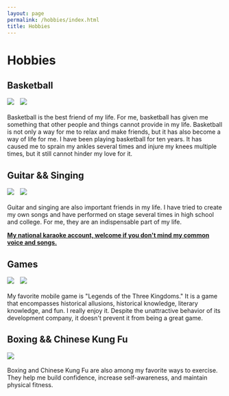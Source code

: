 ```yaml
---
layout: page
permalink: /hobbies/index.html
title: Hobbies
---
```


# Hobbies

## Basketball

<div class="third">
<img style = "margin-right:1vw;" src="https://Deboo08.github.io/images/篮球1.jpg">
<img src= "https://Deboo08.github.io/images/篮球4.jpg">
</div>
<br>
Basketball is the best friend of my life. For me, basketball has given me something that other people and things cannot provide in my life. Basketball is not only a way for me to relax and make friends, but it has also become a way of life for me. I have been playing basketball for ten years. It has caused me to sprain my ankles several times and injure my knees multiple times, but it still cannot hinder my love for it.


## Guitar && Singing

<div class="third">
<img style = "margin-right:1vw;" src="https://Deboo08.github.io/images/唱歌3.jpg">
<img src="https://Deboo08.github.io/images/唱歌4.jpg">
</div>
<br>
Guitar and singing are also important friends in my life. I have tried to create my own songs and have performed on stage several times in high school and college. For me, they are an indispensable part of my life.

**[My national karaoke account, welcome if you don't mind my common voice and songs.](https://kg.qq.com/node/personal?uid=609e9d80252c3f8a31)**


## Games

<div class="third">
<img style = "margin-right:1vw;" src="https://Deboo08.github.io/images/三国杀1.jpg">
<img src="https://Deboo08.github.io/images/三国杀2.jpg">
</div>
<br>
My favorite mobile game is "Legends of the Three Kingdoms." It is a game that encompasses historical allusions, historical knowledge, literary knowledge, and fun. I really enjoy it. Despite the unattractive behavior of its development company, it doesn't prevent it from being a great game.


## Boxing && Chinese Kung Fu

<div class="third">
<img src="https://Deboo08.github.io/images/功夫1.jpg">
</div>
<br>
Boxing and Chinese Kung Fu are also among my favorite ways to exercise. They help me build confidence, increase self-awareness, and maintain physical fitness.
